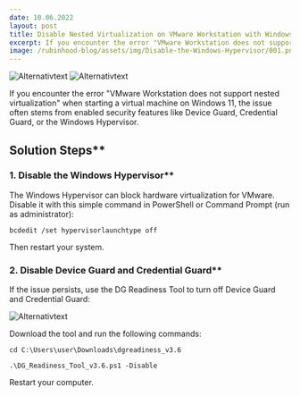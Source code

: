 ```yaml
---
date: 10.06.2022
layout: post
title: Disable Nested Virtualization on VMware Workstation with Windows 11
excerpt: If you encounter the error "VMware Workstation does not support nested virtualization" when starting a virtual machine on Windows 11, the issue often stems from enabled security features like Device Guard, Credential Guard, or the Windows Hypervisor.
image: /rubinhood-blog/assets/img/Disable-the-Windows-Hypervisor/001.png
---
```


![Alternativtext](/rubinhood-blog/assets/img/Disable-the-Windows-Hypervisor/001.png)
![Alternativtext](/rubinhood-blog/assets/img/Disable-the-Windows-Hypervisor/002.png)

If you encounter the error "VMware Workstation does not support nested virtualization" when starting a virtual machine on Windows 11, the issue often stems from enabled security features like Device Guard, Credential Guard, or the Windows Hypervisor.

## Solution Steps**


### 1. Disable the Windows Hypervisor**

The Windows Hypervisor can block hardware virtualization for VMware. Disable it with this simple command in PowerShell or Command Prompt (run as administrator):

```
bcdedit /set hypervisorlaunchtype off
```

Then restart your system.

### 2. Disable Device Guard and Credential Guard**

If the issue persists, use the DG Readiness Tool to turn off Device Guard and Credential Guard:

![Alternativtext](/rubinhood-blog/assets/img/Disable-the-Windows-Hypervisor/003.png)

Download the tool and run the following commands:

```
cd C:\Users\user\Downloads\dgreadiness_v3.6

.\DG_Readiness_Tool_v3.6.ps1 -Disable
```

Restart your computer.
